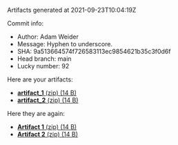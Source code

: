 Artifacts generated at 2021-09-23T10:04:19Z

Commit info:
- Author: Adam Weider
- Message: Hyphen to underscore.
- SHA: 9a513664574f726583113ec9854621b35c3f0d6f
- Head branch: main
- Lucky number: 92

Here are your artifacts:
- [**artifact_1** (zip) (14 B)](https:&#x2F;&#x2F;github.com&#x2F;AHW214&#x2F;github-actions&#x2F;suites&#x2F;3851264912&#x2F;artifacts&#x2F;95576646)
- [**artifact_2** (zip) (14 B)](https:&#x2F;&#x2F;github.com&#x2F;AHW214&#x2F;github-actions&#x2F;suites&#x2F;3851264912&#x2F;artifacts&#x2F;95576647)

Here they are again:
- [**Artifact 1** (zip) (14 B)](https:&#x2F;&#x2F;github.com&#x2F;AHW214&#x2F;github-actions&#x2F;suites&#x2F;3851264912&#x2F;artifacts&#x2F;95576646)
- [**Artifact 2** (zip) (14 B)](https:&#x2F;&#x2F;github.com&#x2F;AHW214&#x2F;github-actions&#x2F;suites&#x2F;3851264912&#x2F;artifacts&#x2F;95576647)
